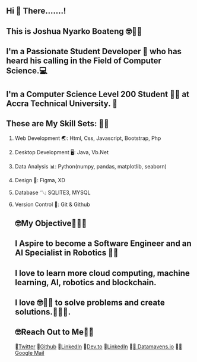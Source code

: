 ## **Hi 👋 There.......!**

## This is Joshua Nyarko Boateng 🤓👨‍💻
## I'm a **Passionate Student Developer** 🌈 who has heard his calling in the Field of **Computer Science.**💻
## I'm a Computer Science **Level 200**  Student 🧑‍🎓 at **Accra Technical University.** 🏫
## These are My Skill Sets: 🦄🌟
1. Web Development 🌏: Html, Css, Javascript, Bootstrap, Php
2. Desktop Development 🖥️: Java, Vb.Net
3. Data Analysis 📊: Python(numpy, pandas, matplotlib, seaborn)
4. Design 🍊: Figma, XD
5. Database 〽️: SQLITE3, MYSQL
6. Version Control 🔂: Git & Github

    
    ## **🤓My Objective🌈🦄🌟**
    ## I Aspire to become a Software Engineer and an AI Specialist in Robotics 👨‍💻
    ## I love to learn more cloud computing, machine learning, AI, robotics and blockchain.
    ## I love 🤓👨‍💻 to solve problems and create solutions.🌈🦄🌟.
    
    ## **🤓Reach Out to Me👨‍💻**
    🌟[Twitter](https://twitter.com/codeflix365)
    🌟[Github](https://github.com/josh-boat365)
    🌟[LinkedIn](https://www.linkedin.com/in/josh-boat)
    🌟[Dev.to](https://www.dev.to/joshboat365)
    🌟[LinkedIn](https://www.linkedin.com/in/josh-boat)
    🌟[📩 Datamavens.io](mailto:joshua.boateng@datamavens.io)
    🌟[📩 Google Mail](mailto:joshua.boateng@datamavens.io)
    
   

